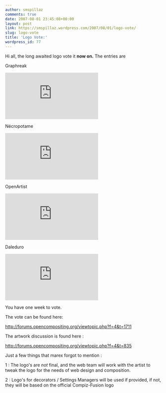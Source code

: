 ```yaml
---
author: smspillaz
comments: true
date: 2007-08-01 23:45:08+00:00
layout: post
link: https://smspillaz.wordpress.com/2007/08/01/logo-vote/
slug: logo-vote
title: 'Logo Vote:'
wordpress_id: 77
---
```


Hi all, the long awaited logo vote it **now on.** The entries are

Graphreak

![Image](http://www.opencompositing.org/contest/main.php?g2_view=core.DownloadItem&g2_itemId=414&g2_serialNumber=1)


Nécropotame

![Image](http://www.opencompositing.org/contest/main.php?g2_view=core.DownloadItem&g2_itemId=455&g2_serialNumber=1)


OpenArtist

![Image](http://www.opencompositing.org/contest/main.php?g2_view=core.DownloadItem&g2_itemId=468&g2_serialNumber=2)



Daleduro

![Image](http://www.opencompositing.org/contest/main.php?g2_view=core.DownloadItem&g2_itemId=383&g2_serialNumber=1)

You have one week to vote.

The vote can be found here:

http://forums.opencompositing.org/viewtopic.php?f=4&t=1711

The artwork discussion is found here :

http://forums.opencompositing.org/viewtopic.php?f=4&t=835

Just a few things that marex forgot to mention :

1 : The logo's are _not_ final, and the web team will work with the artist to tweak the logo for the needs of web design and composition.

2 : Logo's for decorators / Settings Managers will be used if provided, if not, they will be based on the official Compiz-Fusion logo
